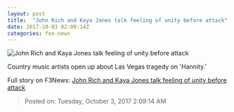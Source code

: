 ```yaml
---
layout: post
title:  "John Rich and Kaya Jones talk feeling of unity before attack"
date: 2017-10-03 02:09:14Z
categories: fox-news
---
```


![John Rich and Kaya Jones talk feeling of unity before attack](http://a57.foxnews.com/media2.foxnews.com/BrightCove/694940094001/2017/10/03/640/360/694940094001_5596212161001_5596194961001-vs.jpg)

Country music artists open up about Las Vegas tragedy on 'Hannity.'


Full story on F3News: [John Rich and Kaya Jones talk feeling of unity before attack](http://www.f3nws.com/n/HsfSWB)

> Posted on: Tuesday, October 3, 2017 2:09:14 AM
